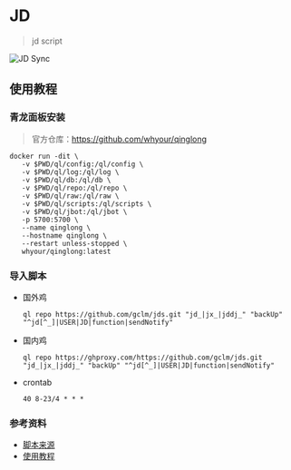 # JD
> jd script

![JD Sync](https://github.com/gclm/jds/actions/workflows/jd-sync.yml/badge.svg)

## 使用教程

### 青龙面板安装
> 官方仓库：https://github.com/whyour/qinglong
```
docker run -dit \
   -v $PWD/ql/config:/ql/config \
   -v $PWD/ql/log:/ql/log \
   -v $PWD/ql/db:/ql/db \
   -v $PWD/ql/repo:/ql/repo \
   -v $PWD/ql/raw:/ql/raw \
   -v $PWD/ql/scripts:/ql/scripts \
   -v $PWD/ql/jbot:/ql/jbot \
   -p 5700:5700 \
   --name qinglong \
   --hostname qinglong \
   --restart unless-stopped \
   whyour/qinglong:latest
```

### 导入脚本
- 国外鸡
  ```
  ql repo https://github.com/gclm/jds.git "jd_|jx_|jddj_" "backUp" "^jd[^_]|USER|JD|function|sendNotify"
  ```
- 国内鸡
  ```
  ql repo https://ghproxy.com/https://github.com/gclm/jds.git "jd_|jx_|jddj_" "backUp" "^jd[^_]|USER|JD|function|sendNotify"
  ```
- crontab
  ```
  40 8-23/4 * * *
  ```

### 参考资料

- [脚本来源](https://github.com/6dylan6/jdpro)
- [使用教程](https://github.com/6dylan6/jdpro)
